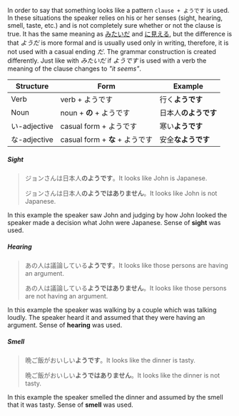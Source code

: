 In order to say that something looks like a pattern `clause + ようです` is used. In these situations the speaker relies on his or her senses (sight, hearing, smell, taste, etc.) and is not completely sure whether or not the clause is true.
It has the same meaning as [みたいだ](82) and [に見える](92), but the difference is that *ようだ* is more formal and is usually used only in writing, therefore, it is not used with a casual ending *だ*. The grammar construction is created differently. Just like with *みたいだ* if *ようです* is used with a verb the meaning of the clause changes to *"it seems"*.

|Structure|Form|Example|
|-|-|-|
|Verb|verb + ようです|行く**ようです**|
|Noun|noun + **の** + ようです|日本人**のようです**|
|い-adjective|casual form + ようです|寒い**ようです**|
|な-adjective|casual form + **な** + ようです|安全**なようです**|

##### Sight
>ジョンさんは日本人**のようです**。It looks like John is Japanese.
>
>ジョンさんは日本人**のようではありません**。It looks like John is not Japanese.

In this example the speaker saw John and judging by how John looked the speaker made a decision what John were Japanese. Sense of **sight** was used.

##### Hearing
>あの人は議論している**ようです**。It looks like those persons are having an argument.
>
>あの人は議論している**ようではありません**。It looks like those persons are not having an argument.

In this example the speaker was walking by a couple which was talking loudly. The speaker heard it and assumed that they were having an argument. Sense of **hearing** was used.

##### Smell
>晩ご飯がおいしい**ようです**。It looks like the dinner is tasty.
>
>晩ご飯がおいしい**ようではありません**。It looks like the dinner is not tasty.

In this example the speaker smelled the dinner and assumed by the smell that it was tasty. Sense of **smell** was used.